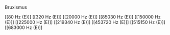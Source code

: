 Bruxismus

[[80 Hz (E)]]
[[320 Hz (E)]]
[[20000 Hz (E)]]
[[85030 Hz (E)]]
[[150000 Hz (E)]]
[[225000 Hz (E)]]
[[219340 Hz (E)]]
[[453720 Hz (E)]]
[[515150 Hz (E)]]
[[683000 Hz (E)]]
